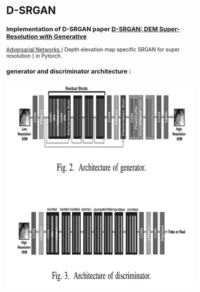 # D-SRGAN
### Implementation of D-SRGAN paper <a href="https://arxiv.org/pdf/2004.04788.pdf"> D-SRGAN: DEM Super-Resolution with Generative
Adversarial Networks </a> ( Depth elevation map specific SRGAN for super resolution ) in Pytorch.

### generator and discriminator architecture : 
<img height="550em" width="750" src="assets/model.png"/>
